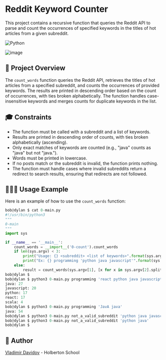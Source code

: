 # Reddit Keyword Counter

This project contains a recursive function that queries the Reddit API to parse and count the occurrences of specified keywords in the titles of hot articles from a given subreddit.

![Python](https://img.shields.io/badge/Python-blue?style=for-the-badge&logo=python&logoColor=white)

![image](https://github.com/v-dav/holbertonschool-interview/assets/115344057/c89897ca-0298-4ba5-a373-c17ff807adaf)


## 🧐 Project Overview

The `count_words` function queries the Reddit API, retrieves the titles of hot articles from a specified subreddit, and counts the occurrences of provided keywords. The results are printed in descending order based on the count of occurrences, with ties broken alphabetically. The function handles case-insensitive keywords and merges counts for duplicate keywords in the list.

## 🎓 Constraints

- The function must be called with a subreddit and a list of keywords.
- Results are printed in descending order of counts, with ties broken alphabetically (ascending).
- Only exact matches of keywords are counted (e.g., "java" counts as "java" but not "java.").
- Words must be printed in lowercase.
- If no posts match or the subreddit is invalid, the function prints nothing.
- The function must handle cases where invalid subreddits return a redirect to search results, ensuring that redirects are not followed.

## 🧑🏼‍💻 Usage Example

Here is an example of how to use the `count_words` function:

```python
bob@dylan $ cat 0-main.py 
#!/usr/bin/python3
"""
0-main
"""
import sys

if __name__ == '__main__':
    count_words = __import__('0-count').count_words
    if len(sys.argv) < 3:
        print("Usage: {} <subreddit> <list of keywords>".format(sys.argv[0]))
        print("Ex: {} programming 'python java javascript'".format(sys.argv[0]))
    else:
        result = count_words(sys.argv[1], [x for x in sys.argv[2].split()])
bob@dylan $             
bob@dylan $ python3 0-main.py programming 'react python java javascript scala no_results_for_this_one'
java: 27
javascript: 20
python: 17
react: 17
scala: 4
bob@dylan $ python3 0-main.py programming 'JavA java'
java: 54
bob@dylan $ python3 0-main.py not_a_valid_subreddit 'python java javascript scala no_results_for_this_one'
bob@dylan $ python3 0-main.py not_a_valid_subreddit 'python java'
bob@dylan $
```

## 🙇 Author

[Vladimir Davidov](https://github.com/v-dav) - Holberton School

